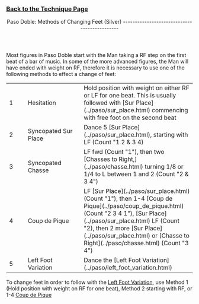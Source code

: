 ### [ Back to the Technique Page](../technique.html)

 <header>Paso Doble: Methods of Changing Feet (Silver)
---------------------------------------------

 </header>Most figures in Paso Doble start with the Man taking a RF step on the first beat of a bar of music. In some of the more advanced figures, the Man will have ended with weight on RF, therefore it is necessary to use one of the following methods to effect a change of feet:

 <table> <tbody><tr> <td style="width:10%">1</td> <td style="width:30%">Hesitation</td> <td style="width:60%"> Hold position with weight on either RF or LF for one beat. This is usually followed with [Sur Place](../paso/sur_place.html) commencing with free foot on the second beat </td> </tr> <tr> <td>2</td> <td>Syncopated Sur Place</td> <td> Dance 5 [Sur Place](../paso/sur_place.html), starting with LF (Count "1 2 &amp; 3 4) </td> </tr> <tr> <td>3</td> <td>Syncopated Chasse</td> <td> LF fwd (Count "1"), then two [Chasses to Right,](../paso/chasse.html) turning 1/8 or 1/4 to L between 1 and 2 (Count "2 &amp; 3 4") </td> </tr> <tr> <td>4</td> <td>Coup de Pique</td> <td> LF [Sur Place](../paso/sur_place.html) (Count "1"), then 1-4 [Coup de Pique](../paso/coup_de_pique.html) (Count "2 3 4 1"), [Sur Place](../paso/sur_place.html) LF (Count "2), then 2 more [Sur Place](../paso/sur_place.html) or [Chasse to Right](../paso/chasse.html) (Count "3 4") </td> </tr> <tr> <td>5</td> <td>Left Foot Variation</td> <td> Dance the [Left Foot Variation](../paso/left_foot_variation.html) </td> </tr> </tbody></table>

To change feet in order to follow with the [Left Foot Variation](../paso/left_foot_variation.html), use Method 1 (Hold position with weight on RF for one beat), Method 2 starting with RF, or 1-4 [Coup de Pique](../paso/coup_de_pique.html)